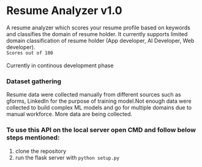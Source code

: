 # Resume Analyzer v1.0

A resume analyzer which scores your resume profile based on keywords and classifies the domain of resume holder. It currently supports limited domain classification of resume holder (App developer, AI Developer, Web developer).                              
`Scores out of 100`
<br>
<br>
Currently in continous development phase <br>

### Dataset gathering

Resume data were collected manually from different sources such as gforms, LinkedIn for the purpose of training model.Not enough data were collected to build complex ML models and go for multiple domains due to manual workforce. More data are being collected. <br>


### To use this API on the local server open CMD and follow below steps mentioned:

1. clone the repository
2. run the flask server with `python setup.py`


